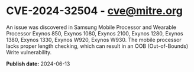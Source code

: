 # CVE-2024-32504 - cve@mitre.org

An issue was discovered in Samsung Mobile Processor and Wearable Processor Exynos 850, Exynos 1080, Exynos 2100, Exynos 1280, Exynos 1380, Exynos 1330, Exynos W920, Exynos W930. The mobile processor lacks proper length checking, which can result in an OOB (Out-of-Bounds) Write vulnerability.

**Publish date:** 2024-06-13
